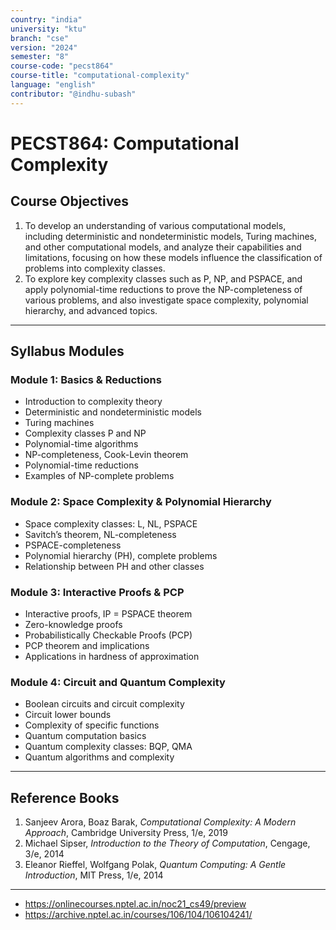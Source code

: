```yaml
---
country: "india"
university: "ktu"
branch: "cse"
version: "2024"
semester: "8"
course-code: "pecst864"
course-title: "computational-complexity"
language: "english"
contributor: "@indhu-subash"
---
```


# PECST864: Computational Complexity

## Course Objectives

1. To develop an understanding of various computational models, including deterministic and nondeterministic models, Turing machines, and other computational models, and analyze their capabilities and limitations, focusing on how these models influence the classification of problems into complexity classes.  
2. To explore key complexity classes such as P, NP, and PSPACE, and apply polynomial-time reductions to prove the NP-completeness of various problems, and also investigate space complexity, polynomial hierarchy, and advanced topics.  

---

## Syllabus Modules

### Module 1: Basics & Reductions  
- Introduction to complexity theory  
- Deterministic and nondeterministic models  
- Turing machines  
- Complexity classes P and NP  
- Polynomial-time algorithms  
- NP-completeness, Cook-Levin theorem  
- Polynomial-time reductions  
- Examples of NP-complete problems  

### Module 2: Space Complexity & Polynomial Hierarchy  
- Space complexity classes: L, NL, PSPACE  
- Savitch’s theorem, NL-completeness  
- PSPACE-completeness  
- Polynomial hierarchy (PH), complete problems  
- Relationship between PH and other classes  

### Module 3: Interactive Proofs & PCP  
- Interactive proofs, IP = PSPACE theorem  
- Zero-knowledge proofs  
- Probabilistically Checkable Proofs (PCP)  
- PCP theorem and implications  
- Applications in hardness of approximation  

### Module 4: Circuit and Quantum Complexity  
- Boolean circuits and circuit complexity  
- Circuit lower bounds  
- Complexity of specific functions  
- Quantum computation basics  
- Quantum complexity classes: BQP, QMA  
- Quantum algorithms and complexity  

---

## Reference Books

1. Sanjeev Arora, Boaz Barak, *Computational Complexity: A Modern Approach*, Cambridge University Press, 1/e, 2019  
2. Michael Sipser, *Introduction to the Theory of Computation*, Cengage, 3/e, 2014  
3. Eleanor Rieffel, Wolfgang Polak, *Quantum Computing: A Gentle Introduction*, MIT Press, 1/e, 2014  

---

- https://onlinecourses.nptel.ac.in/noc21_cs49/preview  
- https://archive.nptel.ac.in/courses/106/104/106104241/
